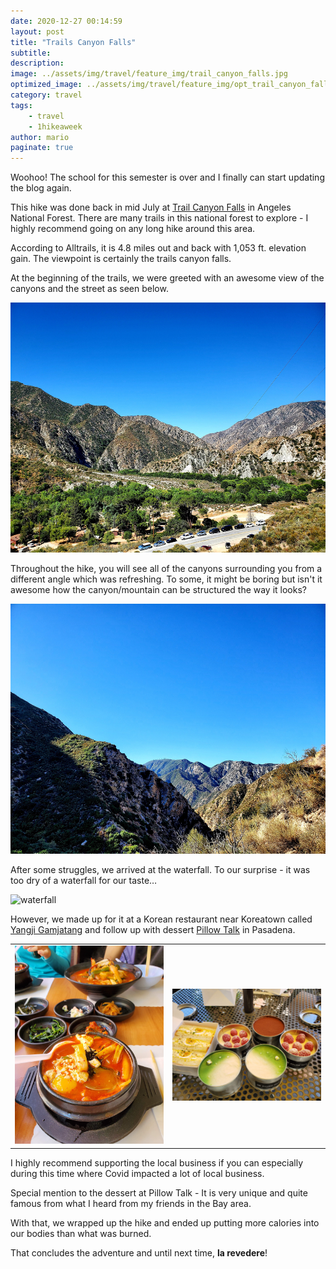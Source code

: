 ```yaml
---
date: 2020-12-27 00:14:59
layout: post
title: "Trails Canyon Falls"
subtitle:
description:
image: ../assets/img/travel/feature_img/trail_canyon_falls.jpg
optimized_image: ../assets/img/travel/feature_img/opt_trail_canyon_falls.jpg
category: travel
tags:
    - travel
    - 1hikeaweek
author: mario
paginate: true
---
```


Woohoo! The school for this semester is over and I finally can start updating the blog again.

This hike was done back in mid July at [Trail Canyon Falls](https://www.alltrails.com/trail/us/california/trail-canyon-falls) in Angeles National Forest. There are many trails in this national forest to explore - I highly recommend going on any long hike around this area.

According to Alltrails, it is 4.8 miles out and back with 1,053 ft. elevation gain. The viewpoint is certainly the trails canyon falls.

At the beginning of the trails, we were greeted with an awesome view of the canyons and the street as seen below.

<img src="../assets/img/travel/trails_canyon_falls/canyon_2.jpg" style="height: 400px;" alt="canyon 1"/>

Throughout the hike, you will see all of the canyons surrounding you from a different angle which was refreshing. To some, it might be boring but isn't it awesome how the canyon/mountain can be structured the way it looks?

<img src="../assets/img/travel/trails_canyon_falls/canyon_1.jpg" style="height: 400px;" alt="canyon 2"/>

After some struggles, we arrived at the waterfall. To our surprise - it was too dry of a waterfall for our taste…

<img src="../assets/img/travel/trails_canyon_falls/waterfall_1.jpg" style="height: 400px;" alt="waterfall"/>

However, we made up for it at a Korean restaurant near Koreatown called [Yangji Gamjatang](https://www.yelp.com/biz/yangji-gamjatang-los-angeles-2) and follow up with dessert [Pillow Talk](https://www.yelp.com/biz/pillow-talk-pasadena-2) in Pasadena.

<table><tr>
    <td> <img src="../assets/img/travel/trails_canyon_falls/yangji_gamjatang.jpg" alt="yangji gamjatang" style="width: 250px;"/> </td>
    <td> <img src="../assets/img/travel/trails_canyon_falls/pillow_talk.jpg" alt="pillow talk" style="width: 250px;"/> </td>
</tr></table>

I highly recommend supporting the local business if you can especially during this time where Covid impacted a lot of local business.

Special mention to the dessert at Pillow Talk - It is very unique and quite famous from what I heard from my friends in the Bay area.

With that, we wrapped up the hike and ended up putting more calories into our bodies than what was burned.

That concludes the adventure and until next time, **la revedere**!
